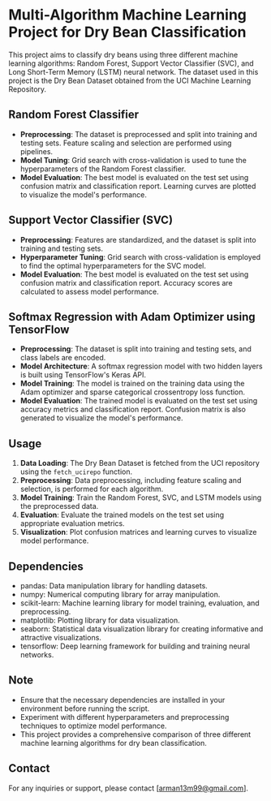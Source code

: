 # Multi-Algorithm Machine Learning Project for Dry Bean Classification

This project aims to classify dry beans using three different machine learning algorithms: Random Forest, Support Vector Classifier (SVC), and Long Short-Term Memory (LSTM) neural network. The dataset used in this project is the Dry Bean Dataset obtained from the UCI Machine Learning Repository.

## Random Forest Classifier
- **Preprocessing**: The dataset is preprocessed and split into training and testing sets. Feature scaling and selection are performed using pipelines.
- **Model Tuning**: Grid search with cross-validation is used to tune the hyperparameters of the Random Forest classifier.
- **Model Evaluation**: The best model is evaluated on the test set using confusion matrix and classification report. Learning curves are plotted to visualize the model's performance.

## Support Vector Classifier (SVC)
- **Preprocessing**: Features are standardized, and the dataset is split into training and testing sets.
- **Hyperparameter Tuning**: Grid search with cross-validation is employed to find the optimal hyperparameters for the SVC model.
- **Model Evaluation**: The best model is evaluated on the test set using confusion matrix and classification report. Accuracy scores are calculated to assess model performance.

## Softmax Regression with Adam Optimizer using TensorFlow
- **Preprocessing**: The dataset is split into training and testing sets, and class labels are encoded.
- **Model Architecture**: A softmax regression model with two hidden layers is built using TensorFlow's Keras API.
- **Model Training**: The model is trained on the training data using the Adam optimizer and sparse categorical crossentropy loss function.
- **Model Evaluation**: The trained model is evaluated on the test set using accuracy metrics and classification report. Confusion matrix is also generated to visualize the model's performance.

## Usage
1. **Data Loading**: The Dry Bean Dataset is fetched from the UCI repository using the `fetch_ucirepo` function.
2. **Preprocessing**: Data preprocessing, including feature scaling and selection, is performed for each algorithm.
3. **Model Training**: Train the Random Forest, SVC, and LSTM models using the preprocessed data.
4. **Evaluation**: Evaluate the trained models on the test set using appropriate evaluation metrics.
5. **Visualization**: Plot confusion matrices and learning curves to visualize model performance.

## Dependencies
- pandas: Data manipulation library for handling datasets.
- numpy: Numerical computing library for array manipulation.
- scikit-learn: Machine learning library for model training, evaluation, and preprocessing.
- matplotlib: Plotting library for data visualization.
- seaborn: Statistical data visualization library for creating informative and attractive visualizations.
- tensorflow: Deep learning framework for building and training neural networks.

## Note
- Ensure that the necessary dependencies are installed in your environment before running the script.
- Experiment with different hyperparameters and preprocessing techniques to optimize model performance.
- This project provides a comprehensive comparison of three different machine learning algorithms for dry bean classification.

## Contact
For any inquiries or support, please contact [arman13m99@gmail.com].

